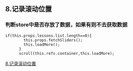 ## 8.记录滚动位置
### 判断store中是否存放了数据，如果有则不去获取数据
```
if(this.props.lessons.list.length==0){
        this.props.fetchSliders();
        this.loadMore();
      }
      scroll(this.refs.container,this.loadMore);
```

[8.记录滚动位置](https://github.com/zhufengnodejs/zfpxapp/commit/4ec15b6529a03d11b7ed4ccca6a67cefc2c69126)